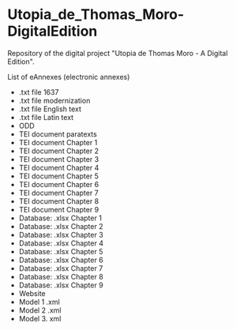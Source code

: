 # Utopia_de_Thomas_Moro-DigitalEdition
Repository of the digital project "Utopia de Thomas Moro - A Digital Edition". 

List of eAnnexes (electronic annexes)

-	.txt file 1637
-	.txt file modernization
-	.txt file English text
-	.txt file Latin text
-	ODD
-	TEI document paratexts
-	TEI document Chapter 1
-	TEI document Chapter 2
-	TEI document Chapter 3
-	TEI document Chapter 4
-	TEI document Chapter 5
-	TEI document Chapter 6
-	TEI document Chapter 7
-	TEI document Chapter 8
-	TEI document Chapter 9
-	Database: .xlsx Chapter 1
-	Database: .xlsx Chapter 2
-	Database: .xlsx Chapter 3
-	Database: .xlsx Chapter 4
-	Database: .xlsx Chapter 5
-	Database: .xlsx Chapter 6
-	Database: .xlsx Chapter 7
-	Database: .xlsx Chapter 8
-	Database: .xlsx Chapter 9
-	Website
-	Model 1 .xml
-	Model 2 .xml
-	Model 3. xml 
